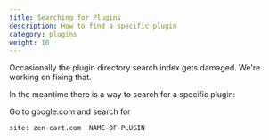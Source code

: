```yaml
---
title: Searching for Plugins 
description: How to find a specific plugin
category: plugins
weight: 10
---
```


Occasionally the plugin directory search index gets damaged. We're working on fixing that.

In the meantime there is a way to search for a specific plugin: 

Go to google.com and search for 

```
site: zen-cart.com  NAME-OF-PLUGIN
```

